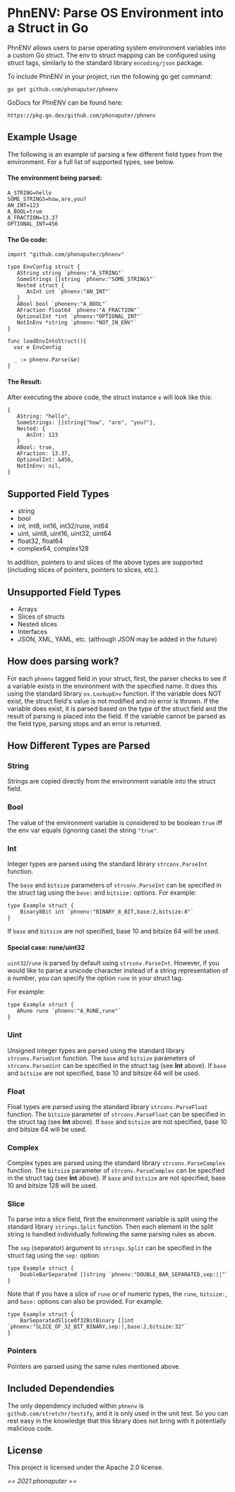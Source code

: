 # PhnENV: Parse OS Environment into a Struct in Go

PhnENV allows users to parse operating system environment variables into a custom Go struct.
The env to struct mapping can be configured using struct tags, similarly to the standard library `encoding/json` package.

To include PhnENV in your project, run the following go get command:

```
go get github.com/phonaputer/phnenv
```

GoDocs for PhnENV can be found here:

```
https://pkg.go.dev/github.com/phonaputer/phnenv
```

## Example Usage

The following is an example of parsing a few different field types from the environment.
For a full list of supported types, see below.

#### The environment being parsed:

```
A_STRING=hello
SOME_STRINGS=how,are,you?
AN_INT=123
A_BOOL=true
A_FRACTION=13.37
OPTIONAL_INT=456
```

#### The Go code:

```
import "github.com/phonaputer/phnenv"

type EnvConfig struct {
   AString string `phnenv:"A_STRING"`
   SomeStrings []string `phnenv:"SOME_STRINGS"`
   Nested struct {
      AnInt int `phnenv:"AN_INT"`
   }
   ABool bool `phenenv:"A_BOOL"`
   AFraction float64 `phnenv:"A_FRACTION"`
   OptionalInt *int `phnenv:"OPTIONAL_INT"`
   NotInEnv *string `phnenv:"NOT_IN_ENV"`
}

func loadEnvIntoStruct(){ 
  var e EnvConfig
  
  _ := phnenv.Parse(&e)
}
```

#### The Result:

After executing the above code, the struct instance `e` will look like this:

```
{
   AString: "hello",
   SomeStrings: []string{"how", "are", "you?"},
   Nested: {
      AnInt: 123
   }
   ABool: true,
   AFraction: 13.37,
   OptionalInt: &456,
   NotInEnv: nil,
}
```

## Supported Field Types

* string
* bool
* int, int8, int16, int32/rune, int64
* uint, uint8, uint16, uint32, uint64
* float32, float64
* complex64, complex128

In addition, pointers to and slices of the above types are supported (including slices of pointers, pointers to slices, etc.).

## Unsupported Field Types

* Arrays
* Slices of structs
* Nested slices
* Interfaces
* JSON, XML, YAML, etc. (although JSON may be added in the future)

## How does parsing work?

For each `phnenv` tagged field in your struct, first, the parser checks to see if a variable exists in the environment with the specified name.
It does this using the standard library `os.LookupEnv` function.
If the variable does NOT exist, the struct field's value is not modified and no error is thrown.
If the variable does exist, it is parsed based on the type of the struct field and the result of parsing is placed into the field.
If the variable cannot be parsed as the field type, parsing stops and an error is returned.

## How Different Types are Parsed

### String

Strings are copied directly from the environment variable into the struct field.

### Bool

The value of the environment variable is considered to be boolean `true` iff the env var equals (ignoring case) the string `"true"`.

### Int

Integer types are parsed using the standard library `strconv.ParseInt` function.

The `base` and `bitsize` parameters of `strconv.ParseInt` can be specified in the struct tag using the `base:` and `bitsize:` options. For example:

```
type Example struct {
    Binary8Bit int `phnenv:"BINARY_8_BIT,base:2,bitsize:8"`
}
```

If `base` and `bitsize` are not specified, base 10 and bitsize 64 will be used.

#### Special case: rune/uint32

`uint32`/`rune` is parsed by default using `strconv.ParseInt`.
However, if you would like to parse a unicode character instead of a string representation of a number, you can specify the option `rune` in your struct tag.

For example:

```
type Example struct {
   ARune rune `phnenv:"A_RUNE,rune"`
}
```

### Uint

Unsigned integer types are parsed using the standard library `strconv.ParseUint` function.
The `base` and `bitsize` parameters of `strconv.ParseUint` can be specified in the struct tag (see **Int** above).
If `base` and `bitsize` are not specified, base 10 and bitsize 64 will be used.

### Float

Float types are parsed using the standard library `strconv.ParseFloat` function.
The `bitsize` parameter of `strconv.ParseFloat` can be specified in the struct tag (see **Int** above).
If `base` and `bitsize` are not specified, base 10 and bitsize 64 will be used.

### Complex

Complex types are parsed using the standard library `strconv.ParseComplex` function.
The `bitsize` parameter of `strconv.ParseComplex` can be specified in the struct tag (see **Int** above).
If `base` and `bitsize` are not specified, base 10 and bitsize 128 will be used.

### Slice

To parse into a slice field, first the environment variable is split using the standard library `strings.Split` function.
Then each element in the split string is handled individually following the same parsing rules as above.

The `sep` (separator) argument to `strings.Split` can be specified in the struct tag using the `sep:` option:

```
type Example struct {
    DoubleBarSeparated []string `phnenv:"DOUBLE_BAR_SEPARATED,sep:||"`
}
```

Note that if you have a slice of `rune` or of numeric types, the `rune`, `bitsize:`, and `base:` options can also be provided. For example:

```
type Example struct {
    BarSeparatedSliceOf32BitBinary []int `phnenv:"SLICE_OF_32_BIT_BINARY,sep:|,base:2,bitsize:32"`
}
```

### Pointers

Pointers are parsed using the same rules mentioned above.

## Included Dependendies

The only dependency included within `phnenv` is `github.com/stretchr/testify`, and it is only used in the unit test.
So you can rest easy in the knowledge that this library does not bring with it potentially malicious code.

## License

This project is licensed under the Apache 2.0 license.


*== 2021 phonaputer ==*
